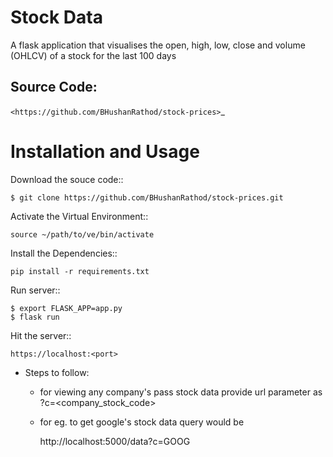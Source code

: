 # Stock Data 

A flask application that visualises the open, high, low, close and volume (OHLCV) of a stock for the last 100 days

Source Code:
------------

`<https://github.com/BHushanRathod/stock-prices>`_


Installation and Usage
======================

Download the souce code::
       
    $ git clone https://github.com/BHushanRathod/stock-prices.git
   
Activate the Virtual Environment::

    source ~/path/to/ve/bin/activate

Install the Dependencies::

    pip install -r requirements.txt

Run server::

    $ export FLASK_APP=app.py
    $ flask run
        
Hit the server::

    https://localhost:<port>
    
* Steps to follow:
    
    * for viewing any company's pass stock data provide url parameter as ?c=<company_stock_code>
    * for eg. to get google's stock data query would be
        
        
        http://localhost:5000/data?c=GOOG
